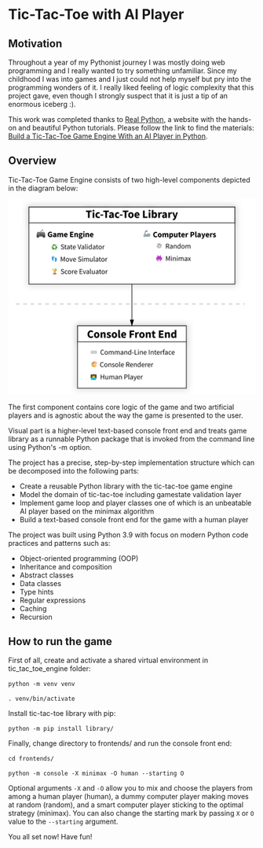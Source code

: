 # Tic-Tac-Toe with AI Player


## Motivation

Throughout a year of my Pythonist journey I was mostly doing web programming and I really wanted to try something unfamiliar.
Since my childhood I was into games and I just could not help myself but pry into the programming wonders of it.
I really liked feeling of logic complexity that this project gave, even though I strongly suspect that it is just a tip of an enormous iceberg :).

This work was completed thanks to [Real Python](https://realpython.com/), a website with the hands-on and beautiful Python tutorials.
Please follow the link to find the materials:
[Build a Tic-Tac-Toe Game Engine With an AI Player in Python](https://realpython.com/tic-tac-toe-ai-python/). 


## Overview

Tic-Tac-Toe Game Engine consists of two high-level components depicted in the diagram below:

![](diagram.png)

The first component contains core logic of the game and two artificial players and is agnostic about the way the game is presented to the user.

Visual part is a higher-level text-based console front end and treats game library as a runnable Python package that is invoked from the command line using Python's -m option.

The project has a precise, step-by-step implementation structure which can be decomposed into the following parts:

* Create a reusable Python library with the tic-tac-toe game engine
* Model the domain of tic-tac-toe including gamestate validation layer
* Implement game loop and player classes one of which is an unbeatable AI player based on the minimax algorithm
* Build a text-based console front end for the game with a human player

The project was built using Python 3.9 with focus on modern Python code practices and patterns such as:

* Object-oriented programming (OOP)
* Inheritance and composition
* Abstract classes
* Data classes
* Type hints
* Regular expressions
* Caching
* Recursion


## How to run the game

First of all, create and activate a shared virtual environment in tic_tac_toe_engine folder:
```
python -m venv venv
```
```
. venv/bin/activate
```

Install tic-tac-toe library with pip:
```
python -m pip install library/
```

Finally, change directory to frontends/ and run the console front end:
```
cd frontends/
```
```
python -m console -X minimax -O human --starting O
```

Optional arguments `-X` and `-O` allow you to mix and choose the players from among a human player (human), a dummy computer player making moves at random (random), and a smart computer player sticking to the optimal strategy (minimax).
You can also change the starting mark by passing `X` or `O` value to the `--starting` argument.

You all set now! Have fun!
